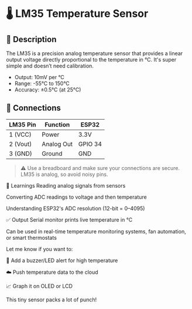 # 🌡️ LM35 Temperature Sensor

## 📖 Description
The LM35 is a precision analog temperature sensor that provides a linear output voltage directly proportional to the temperature in °C. It's super simple and doesn’t need calibration.

- Output: 10mV per °C
- Range: -55°C to 150°C
- Accuracy: ±0.5°C (at 25°C)

## 🔌 Connections
| LM35 Pin | Function     | ESP32      |
|----------|--------------|------------|
| 1 (VCC)  | Power        | 3.3V       |
| 2 (Vout) | Analog Out   | GPIO 34    |
| 3 (GND)  | Ground       | GND        |

> ⚠️ Use a breadboard and make sure your connections are secure. LM35 is analog, so avoid noisy pins.

🧠 Learnings
Reading analog signals from sensors

Converting ADC readings to voltage and then temperature

Understanding ESP32's ADC resolution (12-bit = 0–4095)

✅ Output
Serial monitor prints live temperature in °C

Can be used in real-time temperature monitoring systems, fan automation, or smart thermostats

Let me know if you want to:

🔔 Add a buzzer/LED alert for high temperature

☁️ Push temperature data to the cloud

📈 Graph it on OLED or LCD

This tiny sensor packs a lot of punch!

